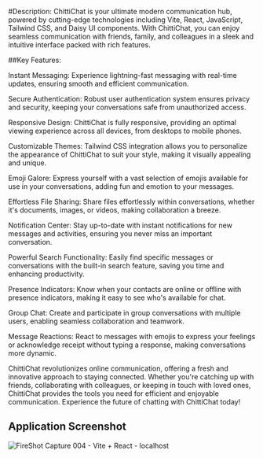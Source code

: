#Description:
ChittiChat is your ultimate modern communication hub, powered by cutting-edge technologies including Vite, React, JavaScript, Tailwind CSS, and Daisy UI components. With ChittiChat, you can enjoy seamless communication with friends, family, and colleagues in a sleek and intuitive interface packed with rich features.

##Key Features:

Instant Messaging: Experience lightning-fast messaging with real-time updates, ensuring smooth and efficient communication.

Secure Authentication: Robust user authentication system ensures privacy and security, keeping your conversations safe from unauthorized access.

Responsive Design: ChittiChat is fully responsive, providing an optimal viewing experience across all devices, from desktops to mobile phones.

Customizable Themes: Tailwind CSS integration allows you to personalize the appearance of ChittiChat to suit your style, making it visually appealing and unique.

Emoji Galore: Express yourself with a vast selection of emojis available for use in your conversations, adding fun and emotion to your messages.

Effortless File Sharing: Share files effortlessly within conversations, whether it's documents, images, or videos, making collaboration a breeze.

Notification Center: Stay up-to-date with instant notifications for new messages and activities, ensuring you never miss an important conversation.

Powerful Search Functionality: Easily find specific messages or conversations with the built-in search feature, saving you time and enhancing productivity.

Presence Indicators: Know when your contacts are online or offline with presence indicators, making it easy to see who's available for chat.

Group Chat: Create and participate in group conversations with multiple users, enabling seamless collaboration and teamwork.

Message Reactions: React to messages with emojis to express your feelings or acknowledge receipt without typing a response, making conversations more dynamic.

ChittiChat revolutionizes online communication, offering a fresh and innovative approach to staying connected. Whether you're catching up with friends, collaborating with colleagues, or keeping in touch with loved ones, ChittiChat provides the tools you need for efficient and enjoyable communication. Experience the future of chatting with ChittiChat today!


## Application Screenshot

![FireShot Capture 004 - Vite + React - localhost](https://github.com/arpitgoswami/React-Chat-Room/assets/71710858/7bd9c663-8e4c-44f9-b7de-dff060dd3069)
